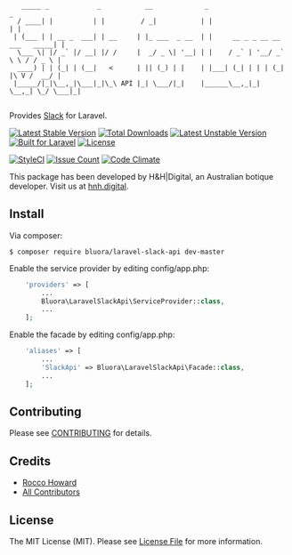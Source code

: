 ```
   _____ _            _           __             _                               _ 
  / ____| |          | |         / _|           | |                             | |
 | (___ | | __ _  ___| | __     | |_ ___  _ __  | |     __ _ _ __ __ ___   _____| |
  \___ \| |/ _` |/ __| |/ /     |  _/ _ \| '__| | |    / _` | '__/ _` \ \ / / _ \ |
  ____) | | (_| | (__|   <      | || (_) | |    | |___| (_| | | | (_| |\ V /  __/ |
 |_____/|_|\__,_|\___|_|\_\ API |_| \___/|_|    |______\__,_|_|  \__,_| \_/ \___|_|
                                                                               
```
Provides [Slack](https://github.com/cleentfaar/slack) for Laravel.

[![Latest Stable Version](https://poser.pugx.org/bluora/laravel-slack-api/v/stable.svg)](https://packagist.org/packages/bluora/laravel-slack-api) [![Total Downloads](https://poser.pugx.org/bluora/laravel-slack-api/downloads.svg)](https://packagist.org/packages/bluora/laravel-slack-api) [![Latest Unstable Version](https://poser.pugx.org/bluora/laravel-slack-api/v/unstable.svg)](https://packagist.org/packages/bluora/laravel-slack-api) [![Built for Laravel](https://img.shields.io/badge/Built_for-Laravel-green.svg)](https://laravel.com/) [![License](https://poser.pugx.org/bluora/laravel-slack-api/license.svg)](https://packagist.org/packages/bluora/laravel-slack-api)

[![StyleCI](https://styleci.io/repos/94854520/shield?branch=master)](https://styleci.io/repos/94854520) [![Issue Count](https://codeclimate.com/github/bluora/laravel-slack-api/badges/issue_count.svg)](https://codeclimate.com/github/bluora/laravel-slack-api) [![Code Climate](https://codeclimate.com/github/bluora/laravel-slack-api/badges/gpa.svg)](https://codeclimate.com/github/bluora/laravel-slack-api) 

This package has been developed by H&H|Digital, an Australian botique developer. Visit us at [hnh.digital](http://hnh.digital).


## Install

Via composer:

`$ composer require bluora/laravel-slack-api dev-master`

Enable the service provider by editing config/app.php:

```php
    'providers' => [
        ...
        Bluora\LaravelSlackApi\ServiceProvider::class,
        ...
    ];
```

Enable the facade by editing config/app.php:

```php
    'aliases' => [
        ...
        'SlackApi' => Bluora\LaravelSlackApi\Facade::class,
        ...
    ];
```

## Contributing

Please see [CONTRIBUTING](https://github.com/bluora/laravel-slack-api/blob/master/CONTRIBUTING.md) for details.

## Credits

* [Rocco Howard](https://github.com/therocis)
* [All Contributors](https://github.com/bluora/laravel-slack-api/contributors)

## License

The MIT License (MIT). Please see [License File](https://github.com/bluora/laravel-slack-api/blob/master/LICENSE) for more information.
